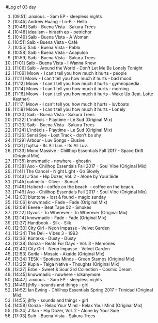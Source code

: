 #Log of 03 day

1. [09:51] .anxious. - 3am EP - sleepless nights
1. [10:45] Andrew Huang - Lo-Fi - Hello
1. [10:46] Saib - Buena Vista - Sakura Trees
1. [10:48] idealism - hiraeth ep - petrichor
1. [10:49] Saib - Buena Vista - A Woman
1. [10:51] Saib - Buena Vista - Café
1. [10:55] Saib - Buena Vista - Pablo
1. [10:58] Saib - Buena Vista - Acapulco
1. [10:59] Saib - Buena Vista - Sakura Trees
1. [11:01] Saib - Buena Vista - I Wanna Know
1. [11:06] Saib - Around the World - Don't Let Me Be Lonely Tonight
1. [11:09] Moow - I can't tell you how much it hurts - people
1. [11:11] Moow - I can't tell you how much it hurts - bad mood
1. [11:12] Moow - I can't tell you how much it hurts - gymnopaedia
1. [11:14] Moow - I can't tell you how much it hurts - morning
1. [11:16] Moow - I can't tell you how much it hurts - Wake Up (feat. Lotte Kestner)
1. [11:17] Moow - I can't tell you how much it hurts - luvboats
1. [11:18] Moow - I can't tell you how much it hurts - Lonely
1. [11:20] Saib - Buena Vista - Sakura Trees
1. [11:22] L'indécis - Playtime - Le Sud (Original Mix)
1. [11:23] Saib - Buena Vista - Sakura Trees
1. [11:24] L'indécis - Playtime - Le Sud (Original Mix)
1. [11:26] Sensi Sye - Lost Track - don't be shy
1. [11:29] Arbour - Luv Songs - Elusive
1. [11:31] fujitsu - Its All Luv. - Its All Luv.
1. [11:33] Mono:Massive - Chillhop Essentials Fall 2017 - Space Drift (Original Mix)
1. [11:35] knowmadic - nowhere - ghostin
1. [11:38] Aso - Chillhop Essentials Fall 2017 - Soul Vibe (Original Mix)
1. [11:41] The Cancel - Night Light - Go Slowly
1. [11:43] J'San - Hip Dozer, Vol. 2 - Alone by Your Side
1. [11:45] oatmello - Oliver - Sunset
1. [11:46] Halberd - coffee on the beach. - coffee on the beach.
1. [11:49] Aso - Chillhop Essentials Fall 2017 - Soul Vibe (Original Mix)
1. [12:00] bluntone - lost & found - magic sunday
1. [12:06] knowmadic - Fade - Fade (Original Mix)
1. [12:09] Eevee - Beat Tape 02 - Smokes
1. [12:12] Gyvus - To Wherever - To Wherever (Original Mix)
1. [12:14] knowmadic - Fade - Fade (Original Mix)
1. [12:27] Handbook - Silk - Silk
1. [12:30] City Girl - Neon Impasse - Velvet Garden
1. [12:34] The Deli - Vibes 3 - 1993
1. [12:36] Konteks - Dusty - Dusty
1. [12:38] Gonza - Beats For Days - Vol. 3 - Memories
1. [12:40] City Girl - Neon Impasse - Velvet Garden
1. [12:53] Gorila - Mosaic - Akaido (Original Mix)
1. [13:24] TESK - Spotless Minds - Green Stamps (Original Mix)
1. [13:25] Kupla - Taiga Native - Thoughts (Original Mix)
1. [13:27] Esbe - Sweet & Sour 3rd Collection - Cosmic Dream
1. [14:45] knowmadic - nowhere - idkanymore
1. [14:47] .anxious. - 3am EP - sleepless nights
1. [14:49] jhfly - sounds and things - girl
1. [14:52] Ian Ewing - Chillhop Essentials Spring 2017 - Trinidad (Original Mix)
1. [14:55] jhfly - sounds and things - girl
1. [14:58] Gonza - Relax Your Mind - Relax Your Mind (Original Mix)
1. [15:24] J'San - Hip Dozer, Vol. 2 - Alone by Your Side
1. [17:03] Saib - Buena Vista - Sakura Trees
